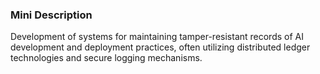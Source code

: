 ### Mini Description

Development of systems for maintaining tamper-resistant records of AI development and deployment practices, often utilizing distributed ledger technologies and secure logging mechanisms.
